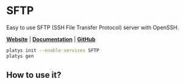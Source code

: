 # SFTP

Easy to use SFTP (SSH File Transfer Protocol) server with OpenSSH.

**[Website](https://man.openbsd.org/sftp-server)** | **[Documentation](https://man.openbsd.org/sftp-server)** | **[GitHub](https://github.com/atmoz/sftp)**

```bash
platys init --enable-services SFTP
platys gen
```

## How to use it?

